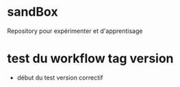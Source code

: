 # sandBox

Repository pour expérimenter et d'apprentisage



# test du workflow tag version

- début du test version correctif 


